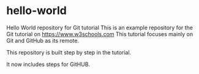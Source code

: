# hello-world
Hello World repository for Git tutorial
This is an example repository for the Git tutorial on https://www.w3schools.com
This tutorial focuses mainly on Git and GitHub as its remote.

This repository is built step by step in the tutorial.

It now includes steps for GitHUB.
